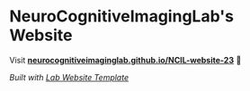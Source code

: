
# NeuroCognitiveImagingLab's Website

Visit **[neurocognitiveimaginglab.github.io/NCIL-website-23](https://neurocognitiveimaginglab.github.io/NCIL-website-23)** 🚀

_Built with [Lab Website Template](https://greene-lab.gitbook.io/lab-website-template-docs)_

